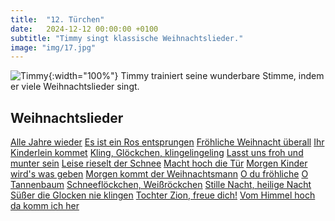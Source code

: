 ```yaml
---
title:  "12. Türchen"
date:   2024-12-12 00:00:00 +0100
subtitle: "Timmy singt klassische Weihnachtslieder."
image: "img/17.jpg"
---
```


![Timmy](../img/17.jpg){:width="100%"}
Timmy trainiert seine wunderbare Stimme, indem er viele Weihnachtslieder singt.

## Weihnachtslieder
[Alle Jahre wieder](https://weihnachten.tagesspiegel.de/alle-jahre-wieder/)
[Es ist ein Ros entsprungen](https://weihnachten.tagesspiegel.de/es-ist-ein-ros-entsprungen/)
[Fröhliche Weihnacht überall](https://weihnachten.tagesspiegel.de/froehliche-weihnacht-ueberall/)
[Ihr Kinderlein kommet](https://weihnachten.tagesspiegel.de/ihr-kinderlein-kommet/)
[Kling, Glöckchen, klingelingeling](https://weihnachten.tagesspiegel.de/kling-gloeckchen-klingelingeling/)
[Lasst uns froh und munter sein](https://weihnachten.tagesspiegel.de/lasst-uns-froh-und-munter-sein/)
[Leise rieselt der Schnee](https://weihnachten.tagesspiegel.de/leise-rieselt-der-schnee/)
[Macht hoch die Tür](https://weihnachten.tagesspiegel.de/macht-hoch-die-tuer/)
[Morgen Kinder wird's was geben](https://weihnachten.tagesspiegel.de/morgen-kinder-wirds-geben/)
[Morgen kommt der Weihnachtsmann](https://weihnachten.tagesspiegel.de/morgen-kommt-der-weihnachtsmann/)
[O du fröhliche](https://weihnachten.tagesspiegel.de/o-du-froehliche/)
[O Tannenbaum](https://weihnachten.tagesspiegel.de/o-tannenbaum-der-originaltext/)
[Schneeflöckchen, Weißröckchen](https://weihnachten.tagesspiegel.de/schneefloeckchen-weissroeckchen/)
[Stille Nacht, heilige Nacht](https://weihnachten.tagesspiegel.de/stille-nacht-heilige-nacht/)
[Süßer die Glocken nie klingen](https://weihnachten.tagesspiegel.de/suesser-die-glocken-nie-klingen/)
[Tochter Zion, freue dich!](https://weihnachten.tagesspiegel.de/tochter-zion-freue-dich/)
[Vom Himmel hoch da komm ich her](https://weihnachten.tagesspiegel.de/vom-himmel-hoch-da-komm-ich/)
